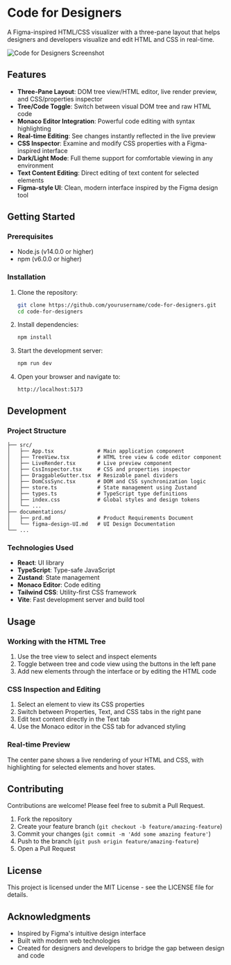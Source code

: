 # Code for Designers

A Figma-inspired HTML/CSS visualizer with a three-pane layout that helps designers and developers visualize and edit HTML and CSS in real-time.

![Code for Designers Screenshot](https://via.placeholder.com/800x400?text=Code+for+Designers+Screenshot)

## Features

- **Three-Pane Layout**: DOM tree view/HTML editor, live render preview, and CSS/properties inspector
- **Tree/Code Toggle**: Switch between visual DOM tree and raw HTML code
- **Monaco Editor Integration**: Powerful code editing with syntax highlighting
- **Real-time Editing**: See changes instantly reflected in the live preview
- **CSS Inspector**: Examine and modify CSS properties with a Figma-inspired interface
- **Dark/Light Mode**: Full theme support for comfortable viewing in any environment
- **Text Content Editing**: Direct editing of text content for selected elements
- **Figma-style UI**: Clean, modern interface inspired by the Figma design tool

## Getting Started

### Prerequisites

- Node.js (v14.0.0 or higher)
- npm (v6.0.0 or higher)

### Installation

1. Clone the repository:
   ```bash
   git clone https://github.com/yourusername/code-for-designers.git
   cd code-for-designers
   ```

2. Install dependencies:
   ```bash
   npm install
   ```

3. Start the development server:
   ```bash
   npm run dev
   ```

4. Open your browser and navigate to:
   ```
   http://localhost:5173
   ```

## Development

### Project Structure

```
├── src/
│   ├── App.tsx              # Main application component
│   ├── TreeView.tsx         # HTML tree view & code editor component
│   ├── LiveRender.tsx       # Live preview component
│   ├── CssInspector.tsx     # CSS and properties inspector
│   ├── DraggableGutter.tsx  # Resizable panel dividers
│   ├── DomCssSync.tsx       # DOM and CSS synchronization logic
│   ├── store.ts             # State management using Zustand
│   ├── types.ts             # TypeScript type definitions
│   ├── index.css            # Global styles and design tokens
│   └── ...
├── documentations/
│   ├── prd.md               # Product Requirements Document
│   └── figma-design-UI.md   # UI Design Documentation
└── ...
```

### Technologies Used

- **React**: UI library
- **TypeScript**: Type-safe JavaScript
- **Zustand**: State management
- **Monaco Editor**: Code editing
- **Tailwind CSS**: Utility-first CSS framework
- **Vite**: Fast development server and build tool

## Usage

### Working with the HTML Tree

1. Use the tree view to select and inspect elements
2. Toggle between tree and code view using the buttons in the left pane
3. Add new elements through the interface or by editing the HTML code

### CSS Inspection and Editing

1. Select an element to view its CSS properties
2. Switch between Properties, Text, and CSS tabs in the right pane
3. Edit text content directly in the Text tab
4. Use the Monaco editor in the CSS tab for advanced styling

### Real-time Preview

The center pane shows a live rendering of your HTML and CSS, with highlighting for selected elements and hover states.

## Contributing

Contributions are welcome! Please feel free to submit a Pull Request.

1. Fork the repository
2. Create your feature branch (`git checkout -b feature/amazing-feature`)
3. Commit your changes (`git commit -m 'Add some amazing feature'`)
4. Push to the branch (`git push origin feature/amazing-feature`)
5. Open a Pull Request

## License

This project is licensed under the MIT License - see the LICENSE file for details.

## Acknowledgments

- Inspired by Figma's intuitive design interface
- Built with modern web technologies
- Created for designers and developers to bridge the gap between design and code
